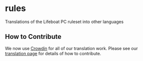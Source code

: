 rules
=======

Translations of the Lifeboat PC ruleset into other languages

## How to Contribute

We now use [Crowdin](https://crowdin.com) for all of our translation work. Please see our [translation page](http://translate.oc.tc/) for details of how to contribute.
